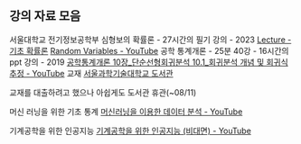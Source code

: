 ## 강의 자료 모음
서울대학교 전기정보공학부 심형보의 확률론 - 27시간의 필기 강의 - 2023
	[Lecture - 기초 확률론](https://lecture.cdsl.kr/%EA%B8%B0%EC%B4%88-%ED%99%95%EB%A5%A0%EB%A1%A0)
	[Random Variables - YouTube](https://www.youtube.com/playlist?list=PL48-12jNeoLp-yn6k8bRTVdyYyJkALSvu)
공학 통계개론 - 25분 40강 - 16시간의 ppt 강의 - 2019
	[공학통계개론 10장\_단순선형회귀분석 10.1\_회귀분석 개념 및 회귀식 추정 - YouTube](https://www.youtube.com/watch?v=nC_M1unk8ws&list=PLTPclSY1Nxv5hKOdUQ1_fnpOId6YyAkea&index=37)
교재
	[서울과학기술대학교 도서관](https://library.seoultech.ac.kr/#/search/detail/882994)

교재를 대출하려고 했으나 아쉽게도 도서관 휴관(~08/11)

머신 러닝을 위한 기초 통계
[머신러닝을 이용한 데이터 분석 - YouTube](https://www.youtube.com/playlist?list=PLY-_9hx4ldZyfo-4zR_CteGaFH2UFMFQu)

기계공학을 위한 인공지능
[기계공학을 위한 인공지능 (비대면) - YouTube](https://www.youtube.com/playlist?list=PLGMtjo8jDX9ATrKsA4rQqQtCPuQc7dET6)